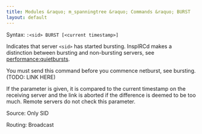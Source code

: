 ```yaml
---
title: Modules &raquo; m_spanningtree &raquo; Commands &raquo; BURST
layout: default
---
```


Syntax:
`:<sid> BURST [<current timestamp>]`

Indicates that server `<sid>` has started bursting.
InspIRCd makes a distinction between bursting and non-bursting servers, see <performance:quietbursts>.

You must send this command before you commence netburst, see bursting. (TODO: LINK HERE)

If the <current timestamp> parameter is given, it is compared to the current timestamp on the receiving server and the link is aborted if the difference is deemed to be too much. Remote servers do not check this parameter.

Source:
Only SID

Routing:
Broadcast